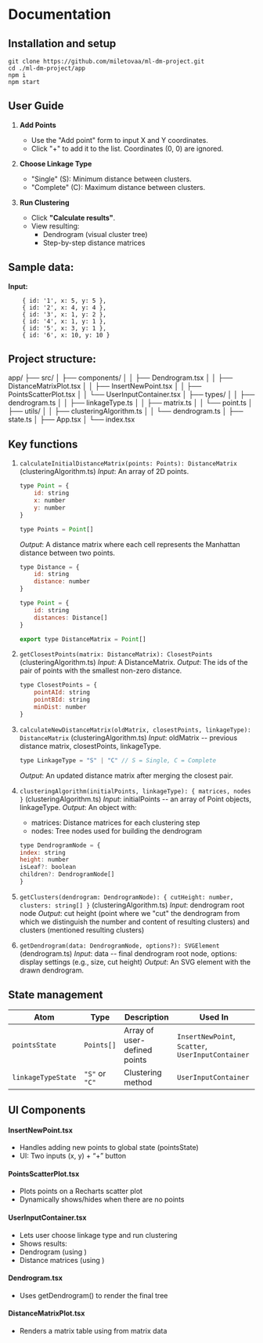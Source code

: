 # Documentation

## Installation and setup

```
git clone https://github.com/miletovaa/ml-dm-project.git
cd ./ml-dm-project/app
npm i
npm start
``` 

## User Guide

1. **Add Points**
   - Use the "Add point" form to input X and Y coordinates.
   - Click "+" to add it to the list. Coordinates (0, 0) are ignored.

2. **Choose Linkage Type**
   - "Single" (S): Minimum distance between clusters.
   - "Complete" (C): Maximum distance between clusters.

3. **Run Clustering**
   - Click **"Calculate results"**.
   - View resulting:
     - Dendrogram (visual cluster tree)
     - Step-by-step distance matrices


## Sample data:
**Input:**
```
    { id: '1', x: 5, y: 5 },
    { id: '2', x: 4, y: 4 },
    { id: '3', x: 1, y: 2 },
    { id: '4', x: 1, y: 1 },
    { id: '5', x: 3, y: 1 },
    { id: '6', x: 10, y: 10 }
```


## Project structure:

app/
├── src/
│   ├── components/
│   │   ├── Dendrogram.tsx
│   │   ├── DistanceMatrixPlot.tsx
│   │   ├── InsertNewPoint.tsx
│   │   ├── PointsScatterPlot.tsx
│   │   └── UserInputContainer.tsx
│   ├── types/
│   │   ├── dendrogram.ts
│   │   ├── linkageType.ts
│   │   ├── matrix.ts
│   │   └── point.ts
│   ├── utils/
│   │   ├── clusteringAlgorithm.ts
│   │   └── dendrogram.ts
│   ├── state.ts
│   ├── App.tsx
│   └── index.tsx


## Key functions

1. `calculateInitialDistanceMatrix(points: Points): DistanceMatrix` (clusteringAlgorithm.ts)
    *Input*: An array of 2D points.
    ```javascript
    type Point = {
        id: string
        x: number
        y: number
    }

    type Points = Point[]
    ```
    *Output*: A distance matrix where each cell represents the Manhattan distance between two points.
    ```javascript
    type Distance = {
        id: string
        distance: number
    }

    type Point = {
        id: string
        distances: Distance[]
    }

    export type DistanceMatrix = Point[]
    ```

2. `getClosestPoints(matrix: DistanceMatrix): ClosestPoints
` (clusteringAlgorithm.ts)
    *Input*: A DistanceMatrix.
    *Output*: The ids of the pair of points with the smallest non-zero distance.
    ```javascript
    type ClosestPoints = {
        pointAId: string
        pointBId: string
        minDist: number
    }
    ```

3. `calculateNewDistanceMatrix(oldMatrix, closestPoints, linkageType): DistanceMatrix` (clusteringAlgorithm.ts)
    *Input*: oldMatrix -- previous distance matrix, closestPoints, linkageType.
    ```javascript
    type LinkageType = "S" | "C" // S = Single, C = Complete
    ```
    *Output*: An updated distance matrix after merging the closest pair.

4. `clusteringAlgorithm(initialPoints, linkageType): { matrices, nodes }` (clusteringAlgorithm.ts)
    *Input*: initialPoints -- an array of Point objects, linkageType.
    *Output*: An object with:
    - matrices: Distance matrices for each clustering step
	- nodes: Tree nodes used for building the dendrogram
    ```javascript
    type DendrogramNode = {
    index: string
    height: number
    isLeaf?: boolean
    children?: DendrogramNode[]
    }
    ```

5. `getClusters(dendrogram: DendrogramNode): { cutHeight: number, clusters: string[] }` (clusteringAlgorithm.ts)
    *Input*: dendrogram root node
    *Output*: cut height (point where we "cut" the dendrogram from which we distinguish the number and content of resulting clusters) and clusters (mentioned resulting clusters)

6. `getDendrogram(data: DendrogramNode, options?): SVGElement` (dendrogram.ts)
    *Input*: data -- final dendrogram root node, options: display settings (e.g., size, cut height)
    *Output*: An SVG element with the drawn dendrogram.

## State management


| Atom              | Type                | Description                             | Used In                      |
|-------------------|---------------------|-----------------------------------------|-------------------------------|
| `pointsState`     | `Points[]`          | Array of user-defined points            | `InsertNewPoint`, `Scatter`, `UserInputContainer` |
| `linkageTypeState`| `"S"` or `"C"`      | Clustering method                       | `UserInputContainer`         |


## UI Components

#### InsertNewPoint.tsx
- Handles adding new points to global state (pointsState)
- UI: Two inputs (x, y) + “+” button

#### PointsScatterPlot.tsx
- Plots points on a Recharts scatter plot
- Dynamically shows/hides when there are no points

#### UserInputContainer.tsx
- Lets user choose linkage type and run clustering
- Shows results:
- Dendrogram (using <Dendrogram />)
- Distance matrices (using <DistanceMatrixPlot />)

#### Dendrogram.tsx
- Uses getDendrogram() to render the final tree

#### DistanceMatrixPlot.tsx
- Renders a matrix table using <table> from matrix data